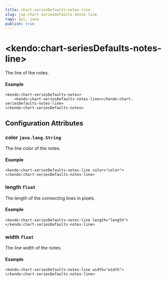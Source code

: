 ```yaml
---
title: chart-seriesDefaults-notes-line
slug: jsp-chart-seriesDefaults-notes-line
tags: api, java
publish: true
---
```


# \<kendo:chart-seriesDefaults-notes-line\>

The line of the notes.

#### Example
    <kendo:chart-seriesDefaults-notes>
        <kendo:chart-seriesDefaults-notes-line></kendo:chart-seriesDefaults-notes-line>
    </kendo:chart-seriesDefaults-notes>

## Configuration Attributes

### color `java.lang.String`

The line color of the notes.

#### Example
    <kendo:chart-seriesDefaults-notes-line color="color">
    </kendo:chart-seriesDefaults-notes-line>

### length `float`

The length of the connecting lines in pixels.

#### Example
    <kendo:chart-seriesDefaults-notes-line length="length">
    </kendo:chart-seriesDefaults-notes-line>

### width `float`

The line width of the notes.

#### Example
    <kendo:chart-seriesDefaults-notes-line width="width">
    </kendo:chart-seriesDefaults-notes-line>

